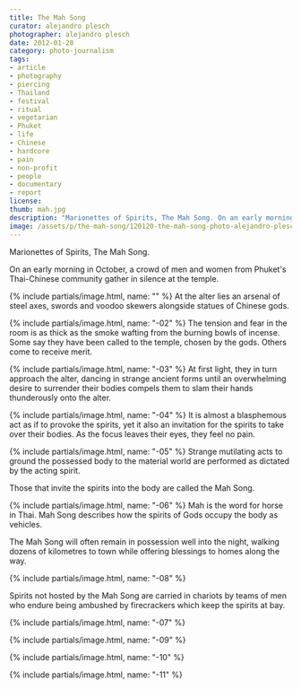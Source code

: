 ```yaml
---
title: The Mah Song
curator: alejandro plesch
photographer: alejandro plesch
date: 2012-01-20
category: photo-journalism
tags:
- article
- photography
- piercing
- Thailand
- festival
- ritual
- vegetarian
- Phuket
- life
- Chinese
- hardcore
- pain
- non-profit
- people
- documentary
- report
license:
thumb: mah.jpg
description: "Marionettes of Spirits, The Mah Song. On an early morning in October, a crowd of men and women from Phuket's Thai-Chinese community gather in silence at the temple."
image: /assets/p/the-mah-song/120120-the-mah-song-photo-alejandro-plesch.jpg
---
```

Marionettes of Spirits, The Mah Song.

On an early morning in October, a crowd of men and women from Phuket's Thai-Chinese community gather in silence at the temple.

{% include partials/image.html, name: "" %}
At the alter lies an arsenal of steel axes, swords and voodoo skewers alongside statues of Chinese gods.

{% include partials/image.html, name: "-02" %}
The tension and fear in the room is as thick as the smoke wafting from the burning bowls of incense. Some say they have been called to the temple, chosen by the gods. Others come to receive merit.  

{% include partials/image.html, name: "-03" %}
At first light, they in turn approach the alter, dancing in strange ancient forms until an overwhelming desire to surrender their bodies compels them to slam their hands thunderously onto the alter.

{% include partials/image.html, name: "-04" %}
It is almost a blasphemous act as if to provoke the spirits, yet it also an invitation for the spirits to take over their bodies. As the focus leaves their eyes, they feel no pain.  

{% include partials/image.html, name: "-05" %}
Strange mutilating acts to ground the possessed body to the material world are performed as dictated by the acting spirit.

Those that invite the spirits into the body are called the Mah Song.

{% include partials/image.html, name: "-06" %}
Mah is the word for horse in Thai. Mah Song describes how the spirits of Gods occupy the body as vehicles.

The Mah Song will often remain in possession well into the night, walking dozens of kilometres to town while offering blessings to homes along the way.  

{% include partials/image.html, name: "-08" %}

Spirits not hosted by the Mah Song are carried in chariots by teams of men who endure being ambushed by firecrackers which keep the spirits at bay.  

{% include partials/image.html, name: "-07" %}

{% include partials/image.html, name: "-09" %}

{% include partials/image.html, name: "-10" %}

{% include partials/image.html, name: "-11" %}
